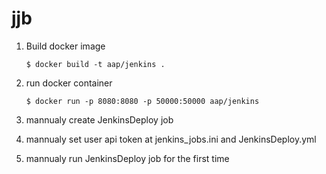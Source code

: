 # jjb

1. Build docker image

    ````$ docker build -t aap/jenkins .````

2. run docker container

    ````$ docker run -p 8080:8080 -p 50000:50000 aap/jenkins````

3. mannualy create JenkinsDeploy job

4. mannualy set user api token at jenkins_jobs.ini and JenkinsDeploy.yml

5. mannualy run JenkinsDeploy job for the first time
